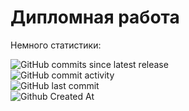 # Дипломная работа
Немного статистики:              

                
![GitHub commits since latest release](https://img.shields.io/github/commits-since/delalex/constructpc/latest)              
![GitHub commit activity](https://img.shields.io/github/commit-activity/w/Delalex/constructpc)                   
![GitHub last commit](https://img.shields.io/github/last-commit/delalex/constructpc)                   
![Github Created At](https://img.shields.io/github/created-at/delalex/constructpc)                   

